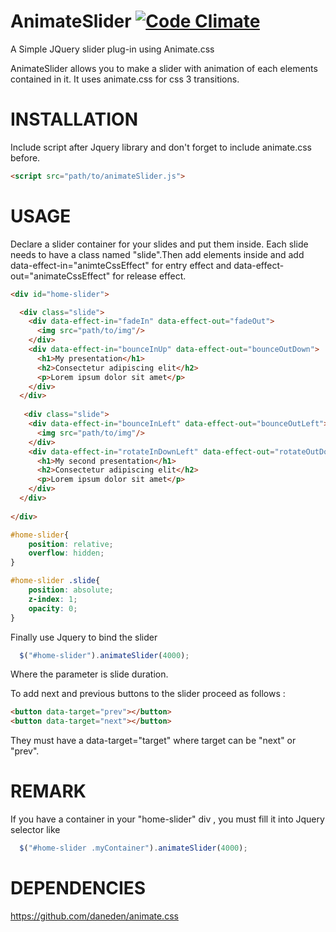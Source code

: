 AnimateSlider [![Code Climate](https://codeclimate.com/github/JohnnyBeGood34/JQuery-AnimateSlider.png)](https://codeclimate.com/github/JohnnyBeGood34/JQuery-AnimateSlider)
=============

A Simple JQuery slider plug-in using Animate.css

AnimateSlider allows you to make a slider with animation of each elements contained in it. It uses animate.css for css 3 transitions.

INSTALLATION
=============
Include script after Jquery library and don't forget to include animate.css before.

```html
<script src="path/to/animateSlider.js">
```

USAGE
=============

Declare a slider container for your slides and put them inside. Each slide needs to have a class named "slide".Then add elements inside and add data-effect-in="animteCssEffect" for entry effect and data-effect-out="animateCssEffect" for release effect.

```html
<div id="home-slider">

  <div class="slide">
    <div data-effect-in="fadeIn" data-effect-out="fadeOut">
      <img src="path/to/img"/>
    </div>
    <div data-effect-in="bounceInUp" data-effect-out="bounceOutDown">
      <h1>My presentation</h1>
      <h2>Consectetur adipiscing elit</h2>
      <p>Lorem ipsum dolor sit amet</p>
    </div>
  </div>
  
   <div class="slide">
    <div data-effect-in="bounceInLeft" data-effect-out="bounceOutLeft">
      <img src="path/to/img"/>
    </div>
    <div data-effect-in="rotateInDownLeft" data-effect-out="rotateOutDownLeft">
      <h1>My second presentation</h1>
      <h2>Consectetur adipiscing elit</h2>
      <p>Lorem ipsum dolor sit amet</p>
    </div>
  </div>
  
</div>
```

```css
#home-slider{
    position: relative;
    overflow: hidden;
} 

#home-slider .slide{
    position: absolute;
    z-index: 1;
    opacity: 0;
}
```

Finally use Jquery to bind the slider

```javascript
  $("#home-slider").animateSlider(4000);
```

Where the parameter is slide duration.

To add next and previous buttons to the slider proceed as follows :

```html
<button data-target="prev"></button>
<button data-target="next"></button>
```

They must have a data-target="target" where target can be "next" or "prev".

REMARK
=============

If you have a container in your "home-slider" div , you must fill it into Jquery selector like

```javascript
  $("#home-slider .myContainer").animateSlider(4000);
```

DEPENDENCIES
=============
https://github.com/daneden/animate.css
